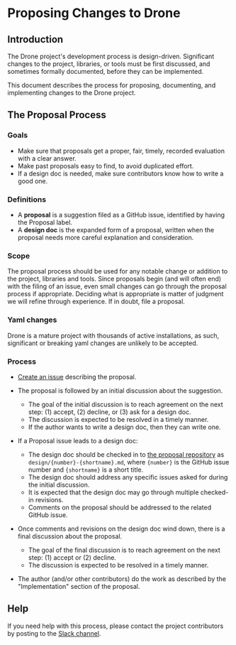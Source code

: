 # Proposing Changes to Drone

## Introduction

The Drone project's development process is design-driven. Significant changes to the project, libraries, or tools must be first discussed, and sometimes formally documented, before they can be implemented.

This document describes the process for proposing, documenting, and implementing changes to the Drone project.

## The Proposal Process

### Goals

- Make sure that proposals get a proper, fair, timely, recorded evaluation with a clear answer.
- Make past proposals easy to find, to avoid duplicated effort.
- If a design doc is needed, make sure contributors know how to write a good one.

### Definitions

- A **proposal** is a suggestion filed as a GitHub issue, identified by having the Proposal label.
- A **design doc** is the expanded form of a proposal, written when the proposal needs more careful explanation and consideration.

### Scope

The proposal process should be used for any notable change or addition to the project, libraries and tools. Since proposals begin (and will often end) with the filing of an issue, even small changes can go through the proposal process if appropriate. Deciding what is appropriate is matter of judgment we will refine through experience. If in doubt, file a proposal.

### Yaml changes

Drone is a mature project with thousands of active installations, as such, significant or breaking yaml changes are unlikely to be accepted.

### Process

- [Create an issue](https://github.com/drone/proposal/issues/new) describing the proposal.

- The proposal is followed by an initial discussion about the suggestion.
	- The goal of the initial discussion is to reach agreement on the next step:
		(1) accept, (2) decline, or (3) ask for a design doc.
	- The discussion is expected to be resolved in a timely manner.
	- If the author wants to write a design doc, then they can write one.

- If a Proposal issue leads to a design doc:
	- The design doc should be checked in to [the proposal repository](https://github.com/drone/proposal/) as `design/{number}-{shortname}.md`, where `{number}` is the GitHub issue number and `{shortname}` is a short title.
	- The design doc should address any specific issues asked for during the initial discussion.
	- It is expected that the design doc may go through multiple checked-in revisions.
	- Comments on the proposal should be addressed to the related GitHub issue.

- Once comments and revisions on the design doc wind down, there is a final discussion about the proposal.
	- The goal of the final discussion is to reach agreement on the next step:
		(1) accept or (2) decline.
	- The discussion is expected to be resolved in a timely manner.

- The author (and/or other contributors) do the work as described by the "Implementation" section of the proposal.

## Help

If you need help with this process, please contact the project contributors by posting
to the [Slack channel](https://join.slack.com/t/harnesscommunity/shared_invite/zt-90wb0w6u-OATJvUBkSDR3W9oYX7D~4A).
